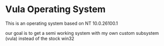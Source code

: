 # Vula Operating System

This is an operating system based on NT 10.0.26100.1

our goal is to get a semi working system with my own custom subsystem (vula) instead of the stock win32
